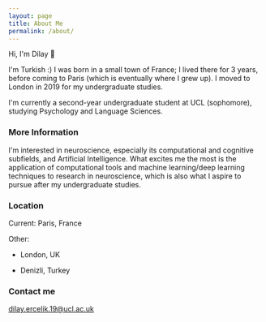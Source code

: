 ```yaml
---
layout: page
title: About Me
permalink: /about/
---
```


Hi, I'm Dilay 👋 

I'm Turkish :) I was born in a small town of France; I lived there for 3 years, before coming to Paris (which is eventually where I grew up). I moved to London in 2019 for my undergraduate studies.

I'm currently a second-year undergraduate student at UCL (sophomore), studying Psychology and Language Sciences.

### More Information

I'm interested in neuroscience, especially its computational and cognitive subfields, and Artificial Intelligence. 
What excites me the most is the application of computational tools and machine learning/deep learning techniques to research in neuroscience, which is also what I aspire to pursue after my undergraduate studies.

### Location

Current: Paris, France

Other: 
- London, UK  

- Denizli, Turkey


### Contact me

[dilay.ercelik.19@ucl.ac.uk](mailto:dilay.ercelik.19@ucl.ac.uk)

